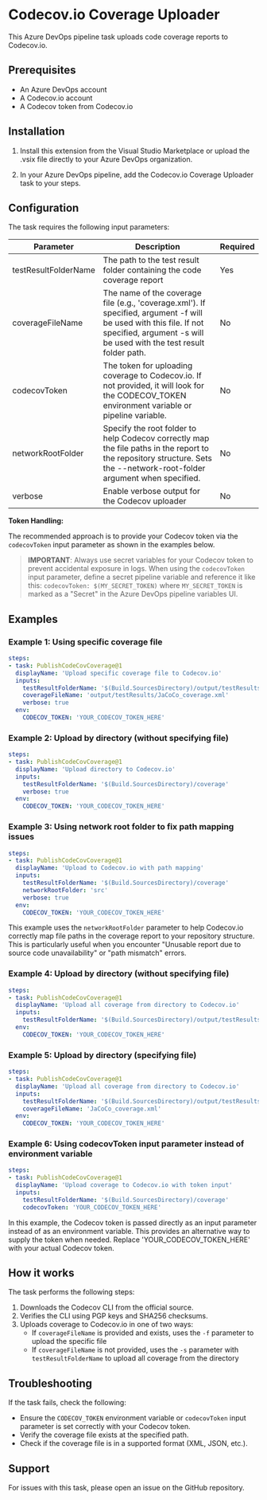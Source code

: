 # Codecov.io Coverage Uploader

This Azure DevOps pipeline task uploads code coverage reports to Codecov.io.

## Prerequisites

- An Azure DevOps account
- A Codecov.io account
- A Codecov token from Codecov.io

## Installation

1. Install this extension from the Visual Studio Marketplace or upload the .vsix file directly to your Azure DevOps organization.

2. In your Azure DevOps pipeline, add the Codecov.io Coverage Uploader task to your steps.

## Configuration

The task requires the following input parameters:

| Parameter | Description | Required |
|-----------|-------------|----------|
| testResultFolderName | The path to the test result folder containing the code coverage report | Yes |
| coverageFileName | The name of the coverage file (e.g., 'coverage.xml'). If specified, argument -f will be used with this file. If not specified, argument -s will be used with the test result folder path. | No |
| codecovToken | The token for uploading coverage to Codecov.io. If not provided, it will look for the CODECOV_TOKEN environment variable or pipeline variable. | No |
| networkRootFolder | Specify the root folder to help Codecov correctly map the file paths in the report to the repository structure. Sets the --network-root-folder argument when specified. | No |
| verbose | Enable verbose output for the Codecov uploader | No |

**Token Handling:**

The recommended approach is to provide your Codecov token via the `codecovToken` input parameter as shown in the examples below.

> **IMPORTANT**: Always use secret variables for your Codecov token to prevent accidental exposure in logs. When using the `codecovToken` input parameter, define a secret pipeline variable and reference it like this: `codecovToken: $(MY_SECRET_TOKEN)` where `MY_SECRET_TOKEN` is marked as a "Secret" in the Azure DevOps pipeline variables UI.

## Examples

### Example 1: Using specific coverage file

```yaml
steps:
- task: PublishCodeCovCoverage@1
  displayName: 'Upload specific coverage file to Codecov.io'
  inputs:
    testResultFolderName: '$(Build.SourcesDirectory)/output/testResults'
    coverageFileName: 'output/testResults/JaCoCo_coverage.xml'
    verbose: true
  env:
    CODECOV_TOKEN: 'YOUR_CODECOV_TOKEN_HERE'
```

### Example 2: Upload by directory (without specifying file)

```yaml
steps:
- task: PublishCodeCovCoverage@1
  displayName: 'Upload directory to Codecov.io'
  inputs:
    testResultFolderName: '$(Build.SourcesDirectory)/coverage'
    verbose: true
  env:
    CODECOV_TOKEN: 'YOUR_CODECOV_TOKEN_HERE'
```

### Example 3: Using network root folder to fix path mapping issues

```yaml
steps:
- task: PublishCodeCovCoverage@1
  displayName: 'Upload to Codecov.io with path mapping'
  inputs:
    testResultFolderName: '$(Build.SourcesDirectory)/coverage'
    networkRootFolder: 'src'
    verbose: true
  env:
    CODECOV_TOKEN: 'YOUR_CODECOV_TOKEN_HERE'
```

This example uses the `networkRootFolder` parameter to help Codecov.io correctly map file paths in the coverage report to your repository structure. This is particularly useful when you encounter "Unusable report due to source code unavailability" or "path mismatch" errors.

### Example 4: Upload by directory (without specifying file)

```yaml
steps:
- task: PublishCodeCovCoverage@1
  displayName: 'Upload all coverage from directory to Codecov.io'
  inputs:
    testResultFolderName: '$(Build.SourcesDirectory)/output/testResults'
  env:
    CODECOV_TOKEN: 'YOUR_CODECOV_TOKEN_HERE'
```

### Example 5: Upload by directory (specifying file)

```yaml
steps:
- task: PublishCodeCovCoverage@1
  displayName: 'Upload all coverage from directory to Codecov.io'
  inputs:
    testResultFolderName: '$(Build.SourcesDirectory)/output/testResults'
    coverageFileName: 'JaCoCo_coverage.xml'
  env:
    CODECOV_TOKEN: 'YOUR_CODECOV_TOKEN_HERE'
```

### Example 6: Using codecovToken input parameter instead of environment variable

```yaml
steps:
- task: PublishCodeCovCoverage@1
  displayName: 'Upload coverage to Codecov.io with token input'
  inputs:
    testResultFolderName: '$(Build.SourcesDirectory)/coverage'
    codecovToken: 'YOUR_CODECOV_TOKEN_HERE'
```

In this example, the Codecov token is passed directly as an input parameter instead of as an environment variable. This provides an alternative way to supply the token when needed. Replace 'YOUR_CODECOV_TOKEN_HERE' with your actual Codecov token.

## How it works

The task performs the following steps:

1. Downloads the Codecov CLI from the official source.
2. Verifies the CLI using PGP keys and SHA256 checksums.
3. Uploads coverage to Codecov.io in one of two ways:
   - If `coverageFileName` is provided and exists, uses the `-f` parameter to upload the specific file
   - If `coverageFileName` is not provided, uses the `-s` parameter with `testResultFolderName` to upload all coverage from the directory

## Troubleshooting

If the task fails, check the following:

- Ensure the `CODECOV_TOKEN` environment variable or `codecovToken` input parameter is set correctly with your Codecov token.
- Verify the coverage file exists at the specified path.
- Check if the coverage file is in a supported format (XML, JSON, etc.).

## Support

For issues with this task, please open an issue on the GitHub repository.
